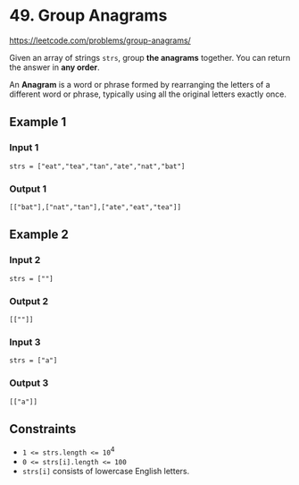 # 49. Group Anagrams

<https://leetcode.com/problems/group-anagrams/>

Given an array of strings `strs`, group **the anagrams** together. You can return the answer in **any order**.

An **Anagram** is a word or phrase formed by rearranging the letters of a different word or phrase, typically using all the original letters exactly once.

## Example 1

### Input 1

    strs = ["eat","tea","tan","ate","nat","bat"]

### Output 1

    [["bat"],["nat","tan"],["ate","eat","tea"]]

## Example 2

### Input 2

    strs = [""]

### Output 2

    [[""]]

### Input 3

    strs = ["a"]

### Output 3

    [["a"]]

## Constraints

- `1 <= strs.length <= 10`<sup>4</sup>
- `0 <= strs[i].length <= 100`
- `strs[i]` consists of lowercase English letters.
